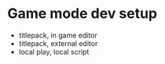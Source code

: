 # Game mode dev setup

* titlepack, in game editor
* titlepack, external editor
* local play, local script

